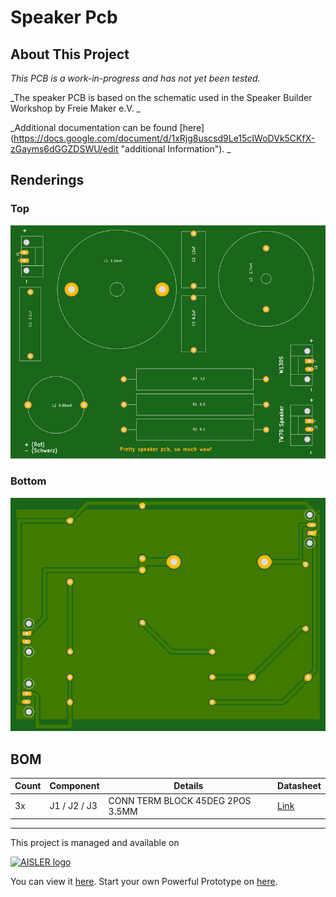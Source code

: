 # Speaker Pcb

## About This Project

_This PCB is a work-in-progress and has not yet been tested._

_The speaker PCB is based on the schematic used in the Speaker Builder Workshop by Freie Maker e.V.
_

_Additional documentation can be found [here](https://docs.google.com/document/d/1xRjg8uscsd9Le15cIWoDVk5CKfX-zGayms6dGGZDSWU/edit &quot;additional Information&quot;).
_

## Renderings

### Top
[![Top Rendering](renderings/top.png)](https://aisler.net/p/XABQRYWK)

### Bottom
[![Bottom Rendering](renderings/bottom.png)](https://aisler.net/p/XABQRYWK)

## BOM

|Count|Component|Details|Datasheet|
|-|-|-|-|
|3x|J1 / J2 / J3|CONN TERM BLOCK 45DEG 2POS 3.5MM|[Link](https://media.digikey.com/pdf/Data%20Sheets/Phoenix%20Contact%20PDFs/Combicon%20Compact%20Series.pdf)|

---

This project is managed and available on

[![AISLER logo](https://aisler.net/public/logo.png)](https://aisler.net/p/XABQRYWK)

You can view it [here](https://aisler.net/p/XABQRYWK). Start your own Powerful Prototype on [here](https://aisler.net).
